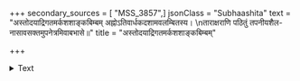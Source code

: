 +++
secondary_sources = [ "MSS_3857",]
jsonClass = "Subhaashita"
text = "अस्तोदयाद्रिगतमर्कशशाङ्कबिम्बम् अह्नोऽतिवार्धकदशामवलम्बितस्य।  \nताराक्षराणि पठितुं तपनीयशैल- नासावसक्तमुपनेत्रमिवाबभासे॥"
title = "अस्तोदयाद्रिगतमर्कशशाङ्कबिम्बम्"

+++

<details><summary>Text</summary>

अस्तोदयाद्रिगतमर्कशशाङ्कबिम्बम् अह्नोऽतिवार्धकदशामवलम्बितस्य।  
ताराक्षराणि पठितुं तपनीयशैल- नासावसक्तमुपनेत्रमिवाबभासे॥
</details>
